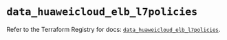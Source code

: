 # `data_huaweicloud_elb_l7policies`

Refer to the Terraform Registry for docs: [`data_huaweicloud_elb_l7policies`](https://registry.terraform.io/providers/huaweicloud/huaweicloud/1.71.1/docs/data-sources/elb_l7policies).
